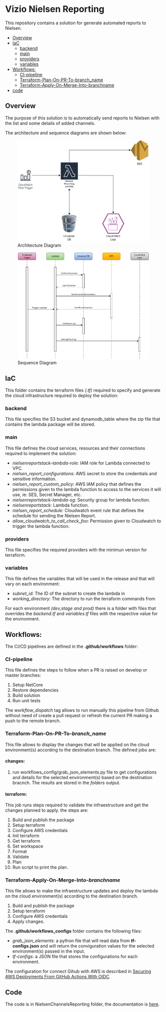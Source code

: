 # Vizio Nielsen Reporting
This repository contains a solution for generate automated reports to Nielsen.
    
  <!-- Start Document Outline -->

* [Overview](#overview)
* [IaC](#iac)
	* [backend](#backend)
	* [main](#main)
	* [providers](#providers)
	* [variables](#variables)
* [Workflows:](#workflows)
	* [CI-pipeline](#ci-pipeline)
	* [Terraform-Plan-On-PR-To-branch_name](#terraform-plan-on-pr-to-branch_name)
	* [Terraform-Apply-On-Merge-Into-branchname](#terraform-apply-on-merge-into-branchname)
* <a href="NielsenChannelsReporting/NielsenChannelsReporting/Readme.md" target="_blank">code</a>

<!-- End Document Outline -->
  

## Overview

The purpose of this solution is to automatically send reports to Nielsen with the list and some details of added channels. 

The architecture and sequence diagrams are shown below:
  
<figure>
    <img src="DocAssets/Architecture%20Diagram.png" alt="Architecture Diagram" style="background-color:white;">
    <figcaption>Architecture Diagram</figcaption>
</figure>  


<figure>
    <img src="DocAssets/Sequence%20Diagram.png" alt="Sequence Diagram" style="background-color:white;">
    <figcaption>Sequence Diagram</figcaption>
</figure>  

<div style='page-break-after: always'></div>

## IaC

This folder contains the terraform files *(.tf)* required to specify and generate the cloud infrastructure required to deploy the solution: 

### backend 
This file specifies the S3 bucket and dynamodb_table where the zip file that contains the lambda package will be stored.
  
### main
This file defines the cloud services, resources and their connections required to implement the solution:

*  *nielsenreportstack-lambda-role:* IAM role for Lambda connected to VPC.
*  *nielsen_report_configurations:* AWS secret to store the credentials and sensitive information.
*  *nielsen_report_custom_policy:* AWS IAM policy that defines the permissions given to the lambda function to access to the services it will use, ie: SES, Secret Manager, etc.
*  *nielsenreportstack-lambda-sg:* Security group for lambda function.
*  *nielsenreportstack:* Lambda function.
*  *nielsen_report_schedule:* Cloudwatch event rule that defines the schedule for sending the Nielsen Report.
*  *allow_cloudwatch_to_call_check_foo*: Permission given to Cloudwatch to trigger the lambda function.

### providers
This file specifies the required providers with the minimun version for terraform.

### variables
This file defines the variables that will be used in the release and that will vary on each environment:  
  
* *subnet_id:* The ID of the subnet to create the lambda in
* *working_directory:* The directory to run the terraform commands from
 

For each environment *(dev,stage and prod)* there is a folder with files that overrides the *backend.tf* and *variables.tf* files with the respective value for the environment.

## Workflows:  
  
The CI/CD pipelines are defined in the **.github/workflows** folder:

### CI-pipeline
This file defines the steps to follow when a PR is raised on develop or master branches:  

1. Setup NetCore
2. Restore dependencies
3. Build solution
4. Run unit tests

The *workflow_dispatch* tag allows to run manually this pipeline from Github without need of create a pull request or refresh the current PR making a push to the remote branch.
  

### Terraform-Plan-On-PR-To-*branch_name*
This file allows to display the changes that will be applied on the cloud environment(s) according to the destination branch. The defined jobs are:
  
#### changes:

1. run workflows_config/grab_json_elements.py file to get configurations and details for the selected environment(s) based on the destination bracnch. The results are stored in the *folders* output.

  
#### terraform: 

This job runs steps required to validate the infraestructure and get the changes planned to apply. the steps are:
  
1. Build and publish the package
2. Setup terraform
3. Configure AWS credentials
4. Init terraform
5. Get terraform
6. Set workspace
7. Format
8. Validate
9. Plan
10. Run script to print the plan.


### Terraform-Apply-On-Merge-Into-*branchname*
This file allows to make the infraestructure updates and deploy the lambda on the cloud environment(s) according to the destination branch.


1. Build and publish the package
2. Setup terraform
3. Configure AWS credentials
4. Apply changes.

The  **.github/workflows_configs** folder contains the following files:

* *grab_json_elements*: a python file that will read data from **tf-configs.json** and will return the conviguration values for the selected environment(s) passed in the input.
* *tf-configs*: a JSON file that stores the configurations for each environment.


The configuration for connect Gihub with AWS is described in <a href="https://vizio.atlassian.net/wiki/spaces/AD/pages/235510825012/Securing+AWS+deployments+from+GitHub+Actions+with+OIDC" target="_blank">Securing AWS Deployments From GitHub Actions With OIDC</a>.

## Code
The code is in NielsenChannelsReporting folder, the documentation is <a href="NielsenChannelsReporting/NielsenChannelsReporting/Readme.md" target="_blank">here</a>.